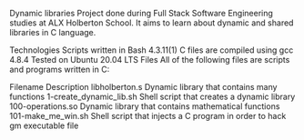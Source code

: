 Dynamic libraries
Project done during Full Stack Software Engineering studies at ALX Holberton School. It aims to learn about dynamic and shared libraries in C language.

Technologies
Scripts written in Bash 4.3.11(1)
C files are compiled using gcc 4.8.4
Tested on Ubuntu 20.04 LTS
Files
All of the following files are scripts and programs written in C:

Filename	Description
libholberton.s	Dynamic library that contains many functions
1-create_dynamic_lib.sh	Shell script that creates a dynamic library
100-operations.so	Dynamic library that contains mathematical functions
101-make_me_win.sh	Shell script that injects a C program in order to hack gm executable file
